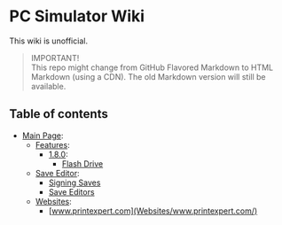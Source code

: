 # PC Simulator Wiki
This wiki is unofficial.

> IMPORTANT!\
> This repo might change from GitHub Flavored Markdown to HTML Markdown (using a CDN). The old Markdown version will still be available.

## Table of contents

<!--
```
╔
║
║
╠═══ Save Editor
║          ║
║          ╚ Signing saves
```
-->

- [Main Page](#):
  - [Features](Features/):
    - [1.8.0](Features/1.8.0/):
      - [Flash Drive](Features/1.8.0/Flash-Drive)
  - [Save Editor](#):
    - [Signing Saves](Save-Editor/Signing-Saves/)
    - [Save Editors](Save-Editor/Save-Editors/)
  - [Websites](#):
    - [www.printexpert.com](Websites/www.printexpert.com/)
